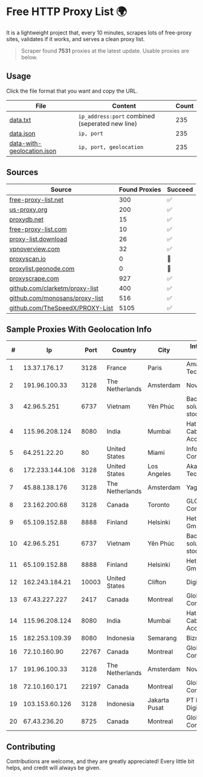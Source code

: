
# Free HTTP Proxy List 🌍

It is a lightweight project that, every 10 minutes, scrapes lots of free-proxy sites, validates if it works, and serves a clean proxy list.


> Scraper found **7531** proxies at the latest update. Usable proxies are below.

## Usage

Click the file format that you want and copy the URL.


|File|Content|Count|
|----|-------|-----|
|[data.txt](https://raw.githubusercontent.com/themiralay/Proxy-List-World/master/data.txt)|`ip_address:port` combined (seperated new line)|235|
|[data.json](https://raw.githubusercontent.com/themiralay/Proxy-List-World/master/data.json)|`ip, port`|235|
|[data-with-geolocation.json](https://raw.githubusercontent.com/themiralay/Proxy-List-World/master/data-with-geolocation.json)|`ip, port, geolocation`|235|

## Sources

|Source|Found Proxies|Succeed|
|------|-------------|-------|
|[free-proxy-list.net](https://free-proxy-list.net)|300|✅|
|[us-proxy.org](https://www.us-proxy.org)|200|✅|
|[proxydb.net](http://proxydb.net)|15|✅|
|[free-proxy-list.com](https://free-proxy-list.com/?page=&port=&type%5B%5D=http&type%5B%5D=https&up_time=0&search=Search)|10|✅|
|[proxy-list.download](https://www.proxy-list.download/HTTP)|26|✅|
|[vpnoverview.com](https://vpnoverview.com/privacy/anonymous-browsing/free-proxy-servers)|32|✅|
|[proxyscan.io](https://www.proxyscan.io)|0|🚫|
|[proxylist.geonode.com](https://proxylist.geonode.com/api/proxy-list?limit=300&page=1&sort_by=lastChecked&sort_type=desc&protocols=http,https)|0|🚫|
|[proxyscrape.com](https://api.proxyscrape.com/v2/?request=displayproxies&protocol=http&timeout=10000&country=all&ssl=all&anonymity=all)|927|✅|
|[github.com/clarketm/proxy-list](https://raw.githubusercontent.com/clarketm/proxy-list/master/proxy-list-raw.txt)|400|✅|
|[github.com/monosans/proxy-list](https://raw.githubusercontent.com/monosans/proxy-list/main/proxies/http.txt)|516|✅|
|[github.com/TheSpeedX/PROXY-List](https://raw.githubusercontent.com/TheSpeedX/PROXY-List/master/http.txt)|5105|✅|


## Sample Proxies With Geolocation Info

|#|Ip|Port|Country|City|Internet Service Provider|
|-|--|----|-------|----|-------------------------|
|1|13.37.176.17|3128|France|Paris|Amazon Technologies Inc.|
|2|191.96.100.33|3128|The Netherlands|Amsterdam|NovoServe B.V.|
|3|42.96.5.251|6737|Vietnam|Yên Phúc|Bach Kim Network solutions Join stock company|
|4|115.96.208.124|8080|India|Mumbai|Hathway IP over Cable Internet Access|
|5|64.251.22.20|80|United States|Miami|Infolink Global Corporation|
|6|172.233.144.106|3128|United States|Los Angeles|Akamai Technologies, Inc.|
|7|45.88.138.176|3128|The Netherlands|Amsterdam|Yaglom Labs Ltd|
|8|23.162.200.68|3128|Canada|Toronto|GLOBALTELEHOST Corp.|
|9|65.109.152.88|8888|Finland|Helsinki|Hetzner Online GmbH|
|10|42.96.5.251|6737|Vietnam|Yên Phúc|Bach Kim Network solutions Join stock company|
|11|65.109.152.88|8888|Finland|Helsinki|Hetzner Online GmbH|
|12|162.243.184.21|10003|United States|Clifton|DigitalOcean, LLC|
|13|67.43.227.227|2417|Canada|Montreal|GloboTech Communications|
|14|115.96.208.124|8080|India|Mumbai|Hathway IP over Cable Internet Access|
|15|182.253.109.39|8080|Indonesia|Semarang|Biznet Metronet|
|16|72.10.160.90|22767|Canada|Montreal|GloboTech Communications|
|17|191.96.100.33|3128|The Netherlands|Amsterdam|NovoServe B.V.|
|18|72.10.160.171|22197|Canada|Montreal|GloboTech Communications|
|19|103.153.60.126|3128|Indonesia|Jakarta Pusat|PT Era Awan Digital|
|20|67.43.236.20|8725|Canada|Montreal|GloboTech Communications|



## Contributing

Contributions are welcome, and they are greatly appreciated! Every
little bit helps, and credit will always be given.

